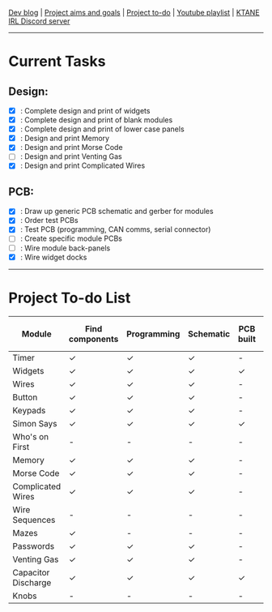 [Dev blog](devblog.md) | [Project aims and goals](goals.md) | [Project to-do](todo.md) | [Youtube playlist](https://www.youtube.com/playlist?list=PLJqFvAhkcSkkks42zClG5WlvO1khFZCKK) | [KTANE IRL Discord server](https://discord.com/channels/711013430575890432)

---

# Current Tasks

## Design:
- [X] : Complete design and print of widgets
- [X] : Complete design and print of blank modules
- [X] : Complete design and print of lower case panels
- [X] : Design and print Memory
- [X] : Design and print Morse Code
- [ ] : Design and print Venting Gas
- [X] : Design and print Complicated Wires

## PCB:
- [X] : Draw up generic PCB schematic and gerber for modules
- [X] : Order test PCBs
- [X] : Test PCB (programming, CAN comms, serial connector)
- [ ] : Create specific module PCBs
- [ ] : Wire module back-panels
- [X] : Wire widget docks

---

# Project To-do List

Module | Find components | Programming | Schematic | PCB built | Physical design | Print and build
--- | --- | --- | --- | --- | --- | ---
Timer | ✓ | ✓ | ✓ | - | ✓ | ✓
Widgets | ✓ | ✓ | ✓ | ✓ | ✓ | ✓
Wires | ✓ | ✓ | ✓ | - | ✓ | ✓
Button | ✓ | ✓ | ✓ | - | ✓ | ✓
Keypads | ✓ | ✓ | ✓ | - | ✓ | ✓
Simon Says | ✓ | ✓ | ✓ | ✓ | ✓ | ✓
Who's on First | - | - | - | - | - | -
Memory | ✓ | ✓ | ✓ | - | ✓ | ✓
Morse Code | ✓ | ✓ | ✓ | - | ✓ | ✓
Complicated Wires | ✓ | ✓ | ✓ | - | ✓ | -
Wire Sequences | - | - | - | - | - | -
Mazes | ✓ | - | - | - | - | -
Passwords | ✓ | ✓ | ✓ | - | ✓ | ✓
Venting Gas | ✓ | ✓ | ✓ | - | - | -
Capacitor Discharge | ✓ | ✓ | ✓ | ✓ | - | -
Knobs | - | - | - | - | - | -
